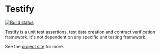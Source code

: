 # Testify

[![Build status](https://ci.appveyor.com/api/projects/status/m06fkgcxv382u5vw?svg=true)](https://ci.appveyor.com/project/wekempf/testify)

Testify is a unit test assertions, test data creation and contract verification framework.
It's not dependent on any specific unit testing framework.

See the [project site](http://wekempf.github.io/testify/) for more.